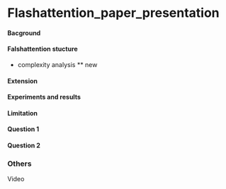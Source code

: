 # Flashattention_paper_presentation



#### Bacground


#### Falshattention stucture


* complexity analysis
    ** new


#### Extension


#### Experiments and results



#### Limitation


#### Question 1
#### Question 2




### Others

Video

